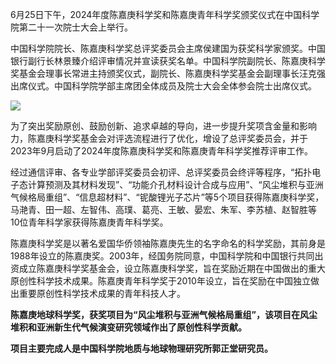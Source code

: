 6月25日下午，2024年度陈嘉庚科学奖和陈嘉庚青年科学奖颁奖仪式在中国科学院第二十一次院士大会上举行。

中国科学院院长、陈嘉庚科学奖总评奖委员会主席侯建国为获奖科学家颁奖。中国银行副行长林景臻介绍评审情况并宣读获奖名单。中国科学院副院长、陈嘉庚科学奖基金会理事长常进主持颁奖仪式，副院长、陈嘉庚科学奖基金会副理事长汪克强出席仪式。中国科学院学部主席团全体成员及院士大会全体参会院士出席仪式。


![](https://cdn.jsdelivr.net/gh/wangwenjie1314/PicCDN/2024-6-26/1719389384130-image.png)



为了突出奖励原创、鼓励创新、追求卓越的导向，进一步提升奖项含金量和影响力，陈嘉庚科学奖基金会对评选流程进行了优化，增设了总评奖委员会，并于2023年9月启动了2024年度陈嘉庚科学奖和陈嘉庚青年科学奖推荐评审工作。


经过通信评审、各专业学部评奖委员会初评、总评奖委员会终评等程序，“拓扑电子态计算预测及其材料发现”、“功能介孔材料设计合成与应用”、“风尘堆积与亚洲气候格局重组”、“信息超材料”、“铌酸锂光子芯片”等5个项目获得陈嘉庚科学奖，马滟青、田一超、左智伟、高璞、葛亮、王敏、晏宏、朱军、李苏植、赵智胜等10位青年科学家获得陈嘉庚青年科学奖。

陈嘉庚科学奖是以著名爱国华侨领袖陈嘉庚先生的名字命名的科学奖励，其前身是1988年设立的陈嘉庚奖。2003年，经国务院同意，中国科学院和中国银行共同出资成立陈嘉庚科学奖基金会，设立陈嘉庚科学奖，旨在奖励近期在中国做出的重大原创性科学技术成果。陈嘉庚青年科学奖于2010年设立，旨在奖励在中国独立做出重要原创性科学技术成果的青年科技人才。

**陈嘉庚地球科学奖，获奖项目为“风尘堆积与亚洲气候格局重组”，该项目在风尘堆积和亚洲新生代气候演变研究领域作出了原创性科学贡献。**

**项目主要完成人是中国科学院地质与地球物理研究所郭正堂研究员。**



